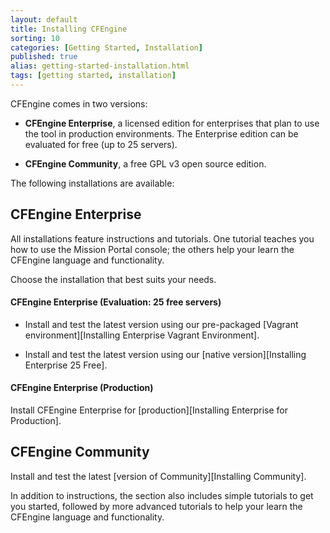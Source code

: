```yaml
---
layout: default
title: Installing CFEngine
sorting: 10
categories: [Getting Started, Installation]
published: true
alias: getting-started-installation.html
tags: [getting started, installation]
---
```


CFEngine comes in two versions: 

* **CFEngine Enterprise**, 
a licensed edition for enterprises that plan to use the tool in production environments. The Enterprise edition can be evaluated for free (up to 25 servers).

* **CFEngine Community**, a free GPL v3 open source edition.

The following installations are available:

## CFEngine Enterprise

All installations feature instructions and tutorials. One tutorial teaches you how to use the 
Mission Portal console; the others help your learn the CFEngine language and functionality. 

Choose the installation that best suits your needs.

#### CFEngine Enterprise (Evaluation: 25 free servers)

* Install and test the latest version using our pre-packaged [Vagrant environment][Installing Enterprise Vagrant Environment].

* Install and test the latest version using our [native version][Installing Enterprise 25 Free].


#### CFEngine Enterprise (Production)

Install CFEngine Enterprise for [production][Installing Enterprise for Production].

## CFEngine Community

Install and test the latest [version of Community][Installing Community]. 

In addition to 
instructions, the section also includes simple tutorials to get you started, followed by more 
advanced tutorials to help your learn the CFEngine language and functionality.

